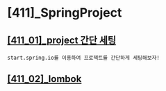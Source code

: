 # [411]_SpringProject


## [[411_01]_project 간단 세팅](https://github.com/JuniorMSG/TIL/blob/5d771b3ef544e3a78a558e41b18913f4f0a5349e/400_Back-End%20Programming/%5B411%5D_SpringProject/%5B411_01%5D_project_fast_setting.md)
    start.spring.io를 이용하여 프로젝트를 간단하게 세팅해보자!

## [[411_02]_lombok](https://github.com/JuniorMSG/TIL/blob/5d771b3ef544e3a78a558e41b18913f4f0a5349e/400_Back-End%20Programming/%5B411%5D_SpringProject/%5B411_02%5D_lombok.md)



